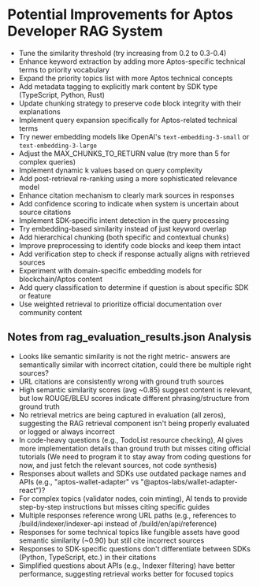 # Potential Improvements for Aptos Developer RAG System

- Tune the similarity threshold (try increasing from 0.2 to 0.3-0.4)
- Enhance keyword extraction by adding more Aptos-specific technical terms to priority vocabulary
- Expand the priority topics list with more Aptos technical concepts
- Add metadata tagging to explicitly mark content by SDK type (TypeScript, Python, Rust)
- Update chunking strategy to preserve code block integrity with their explanations
- Implement query expansion specifically for Aptos-related technical terms
- Try newer embedding models like OpenAI's `text-embedding-3-small` or `text-embedding-3-large`
- Adjust the MAX_CHUNKS_TO_RETURN value (try more than 5 for complex queries)
- Implement dynamic k values based on query complexity
- Add post-retrieval re-ranking using a more sophisticated relevance model
- Enhance citation mechanism to clearly mark sources in responses
- Add confidence scoring to indicate when system is uncertain about source citations
- Implement SDK-specific intent detection in the query processing
- Try embedding-based similarity instead of just keyword overlap
- Add hierarchical chunking (both specific and contextual chunks)
- Improve preprocessing to identify code blocks and keep them intact
- Add verification step to check if response actually aligns with retrieved sources
- Experiment with domain-specific embedding models for blockchain/Aptos content
- Add query classification to determine if question is about specific SDK or feature
- Use weighted retrieval to prioritize official documentation over community content

## Notes from rag_evaluation_results.json Analysis

- Looks like semantic similarity is not the right metric- answers are semantically similar with incorrect citation, could there be multiple right sources?
- URL citations are consistently wrong with ground truth sources 
- High semantic similarity scores (avg ~0.85) suggest content is relevant, but low ROUGE/BLEU scores indicate different phrasing/structure from ground truth
- No retrieval metrics are being captured in evaluation (all zeros), suggesting the RAG retrieval component isn't being properly evaluated or logged or always incorrect
- In code-heavy questions (e.g., TodoList resource checking), AI gives more implementation details than ground truth but misses citing official tutorials (We need to program it to stay away from coding questions for now, and just fetch the relevant sources, not code synthesis)
- Responses about wallets and SDKs use outdated package names and APIs (e.g., "aptos-wallet-adapter" vs "@aptos-labs/wallet-adapter-react")?
- For complex topics (validator nodes, coin minting), AI tends to provide step-by-step instructions but misses citing specific guides
- Multiple responses reference wrong URL paths (e.g., references to /build/indexer/indexer-api instead of /build/en/api/reference)
- Responses for some technical topics like fungible assets have good semantic similarity (~0.90) but still cite incorrect sources
- Responses to SDK-specific questions don't differentiate between SDKs (Python, TypeScript, etc.) in their citations
- Simplified questions about APIs (e.g., Indexer filtering) have better performance, suggesting retrieval works better for focused topics
